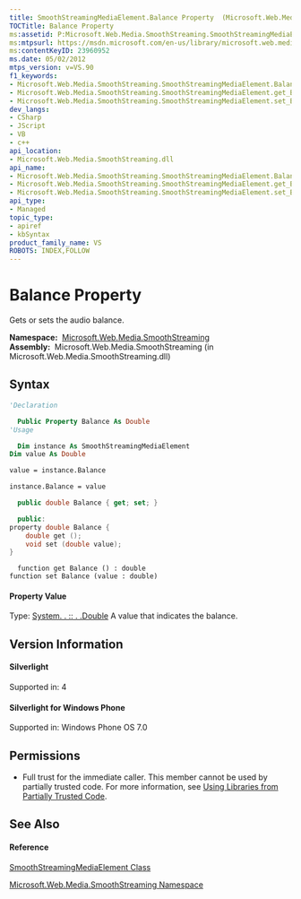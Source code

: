 ```yaml
---
title: SmoothStreamingMediaElement.Balance Property  (Microsoft.Web.Media.SmoothStreaming)
TOCTitle: Balance Property
ms:assetid: P:Microsoft.Web.Media.SmoothStreaming.SmoothStreamingMediaElement.Balance
ms:mtpsurl: https://msdn.microsoft.com/en-us/library/microsoft.web.media.smoothstreaming.smoothstreamingmediaelement.balance(v=VS.90)
ms:contentKeyID: 23960952
ms.date: 05/02/2012
mtps_version: v=VS.90
f1_keywords:
- Microsoft.Web.Media.SmoothStreaming.SmoothStreamingMediaElement.Balance
- Microsoft.Web.Media.SmoothStreaming.SmoothStreamingMediaElement.get_Balance
- Microsoft.Web.Media.SmoothStreaming.SmoothStreamingMediaElement.set_Balance
dev_langs:
- CSharp
- JScript
- VB
- c++
api_location:
- Microsoft.Web.Media.SmoothStreaming.dll
api_name:
- Microsoft.Web.Media.SmoothStreaming.SmoothStreamingMediaElement.Balance
- Microsoft.Web.Media.SmoothStreaming.SmoothStreamingMediaElement.get_Balance
- Microsoft.Web.Media.SmoothStreaming.SmoothStreamingMediaElement.set_Balance
api_type:
- Managed
topic_type:
- apiref
- kbSyntax
product_family_name: VS
ROBOTS: INDEX,FOLLOW
---
```


# Balance Property

Gets or sets the audio balance.

**Namespace:**  [Microsoft.Web.Media.SmoothStreaming](microsoft-web-media-smoothstreaming-namespace_1.md)  
**Assembly:**  Microsoft.Web.Media.SmoothStreaming (in Microsoft.Web.Media.SmoothStreaming.dll)

## Syntax

``` vb
'Declaration

  Public Property Balance As Double
'Usage

  Dim instance As SmoothStreamingMediaElement
Dim value As Double

value = instance.Balance

instance.Balance = value
```

``` csharp
  public double Balance { get; set; }
```

``` c++
  public:
property double Balance {
    double get ();
    void set (double value);
}
```

``` jscript
  function get Balance () : double
function set Balance (value : double)
```

#### Property Value

Type: [System. . :: . .Double](https://msdn.microsoft.com/en-us/library/643eft0t\(v=vs.90\))  
A value that indicates the balance.  

## Version Information

#### Silverlight

Supported in: 4  

#### Silverlight for Windows Phone

Supported in: Windows Phone OS 7.0  

## Permissions

  - Full trust for the immediate caller. This member cannot be used by partially trusted code. For more information, see [Using Libraries from Partially Trusted Code](https://msdn.microsoft.com/en-us/library/8skskf63\(v=vs.90\)).

## See Also

#### Reference

[SmoothStreamingMediaElement Class](smoothstreamingmediaelement-class-microsoft-web-media-smoothstreaming_1.md)

[Microsoft.Web.Media.SmoothStreaming Namespace](microsoft-web-media-smoothstreaming-namespace_1.md)

